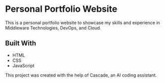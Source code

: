 # Personal Portfolio Website

This is a personal portfolio website to showcase my skills and experience in Middleware Technologies, DevOps, and Cloud.

## Built With

*   HTML
*   CSS
*   JavaScript

This project was created with the help of Cascade, an AI coding assistant.
